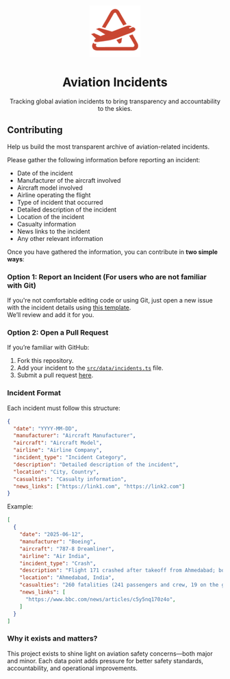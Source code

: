 <div align="center">
  <img src="public/logo-icon.png" alt="Aviation Incidents Logo" width="120" height="120" />
    <h1>Aviation Incidents</h1>
  <p>Tracking global aviation incidents to bring transparency and accountability to the skies.</p>
</div>

## Contributing

Help us build the most transparent archive of aviation-related incidents.

Please gather the following information before reporting an incident:
- Date of the incident
- Manufacturer of the aircraft involved
- Aircraft model involved
- Airline operating the flight
- Type of incident that occurred
- Detailed description of the incident
- Location of the incident
- Casualty information
- News links to the incident
- Any other relevant information

Once you have gathered the information, you can contribute in **two simple ways**:

### Option 1: Report an Incident (For users who are not familiar with Git)

If you're not comfortable editing code or using Git, just open a new issue with the incident details using [this template](https://github.com/pradumnasaraf/aviationincidents/issues/new?assignees=&labels=incident&template=incident_report.yaml).  
We’ll review and add it for you.

### Option 2: Open a Pull Request

If you’re familiar with GitHub:
1. Fork this repository.
2. Add your incident to the [`src/data/incidents.ts`](src/data/incidents.ts) file.
3. Submit a pull request [here](https://github.com/pradumnasaraf/aviationincidents/pulls).

### Incident Format

Each incident must follow this structure:

```json
{
  "date": "YYYY-MM-DD",         
  "manufacturer": "Aircraft Manufacturer",
  "aircraft": "Aircraft Model",      
  "airline": "Airline Company",       
  "incident_type": "Incident Category",
  "description": "Detailed description of the incident",
  "location": "City, Country",     
  "casualties": "Casualty information",
  "news_links": ["https://link1.com", "https://link2.com"]
}
```

Example:
```json
[
  {
    "date": "2025-06-12",
    "manufacturer": "Boeing",
    "aircraft": "787-8 Dreamliner",
    "airline": "Air India",
    "incident_type": "Crash",
    "description": "Flight 171 crashed after takeoff from Ahmedabad; both engines lost thrust. 1 survivor, investigation ongoing.",
    "location": "Ahmedabad, India",
    "casualties": "260 fatalities (241 passengers and crew, 19 on the ground), 1 survivor",
    "news_links": [
      "https://www.bbc.com/news/articles/c5y5nq170z4o",
    ]
  }
]
```

### Why it exists and matters?

This project exists to shine light on aviation safety concerns—both major and minor. Each data point adds pressure for better safety standards, accountability, and operational improvements.
